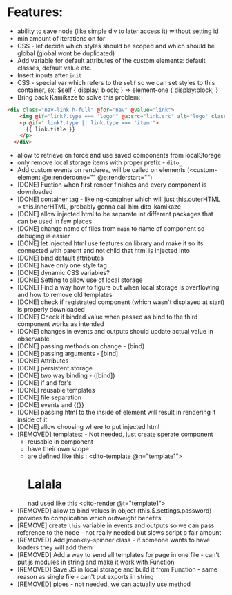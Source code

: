 # Features:
- ability to save node (like simple div to later access it) without setting id
- min amount of iterations on for
- CSS - let decide which styles should be scoped and which should be global (global wont be duplicated)
- Add variable for default attributes of the custom elements: default classes, default value etc.
- Insert inputs after `init`
- CSS - special var which refers to the `self` so we can set styles to this container, ex: $self { display: block; } => element-one { display:block; }
- Bring back Kamikaze to solve this problem:
```html
<div class="nav-link h-full" @for="nav" @value="link">
    <img @if="link?.type === 'logo'" @a:src="link.src" alt="logo" class="nav-logo">
    <p @if="!link?.type || link.type === 'item'">
      {{ link.title }}
    </p>
  </div>
```
- allow to retrieve on force and use saved components from localStorage
- only remove local storage items with proper prefix - `dito_`
- Add custom events on renderes, will be called on elements (<custom-element @e:renderdone="" @e:renderstart="")
- [DONE] Fuction when first render finishes and every component is downloaded
- [DONE] container tag - like ng-container which will just this.outerHTML = this.innerHTML, probably gonna call him dito-kamikaze
- [DONE] allow injected html to be separate int different packages that can be used in few places
- [DONE] change name of files from `main` to name of component so debuging is easier
- [DONE] let injected html use features on library and make it so its connected with parent and not child that html is injected into
- [DONE] bind default attributes
- [DONE] have only one style tag
- [DONE] dynamic CSS variables?
- [DONE] Setting to allow use of local storage
- [DONE] Find a way how to figure out when local storage is overflowing and how to remove old templates
- [DONE] check if registrated component (which wasn't displayed at start) is properly downloaded
- [DONE] Check if binded value when passed as bind to the third component works as intended
- [DONE] changes in events and outputs should update actual value in observable
- [DONE] passing methods on change - (bind)
- [DONE] passing arguments - [bind]
- [DONE] Attributes
- [DONE] persistent storage
- [DONE] two way binding - ([bind])
- [DONE] if and for's
- [DONE] reusable templates
- [DONE] file separation
- [DONE] events and {{}}
- [DONE] passing html to the inside of element will result in rendering it inside of it
- [DONE] allow choosing where to put injected html
- [REMOVED] templates: - Not needed, just create sperate component
  - reusable in component
  - have their own scope
  - are defined like this : <dito-template @n="template1"> <h1>Lalala</h1> </dito-template> nad used like this <dito-render @t="template1"></dito-render>
- [REMOVED] allow to bind values in object (this.$.settings.password) - provides to complication which outweight benefits
- [REMOVE] create `this` variable in events and outputs so we can pass reference to the node - not really needed but slows script o fair amount
- [REMOVED] Add jmonkey-spinner class - if someone wants to have loaders they will add them
- [REMOVED] Add a way to send all templates for page in one file - can't put js modules in string and make it work with Function
- [REMOVED] Save JS in local storage and build it from Function - same reason as single file - can't put exports in string
- [REMOVED] pipes - not needed, we can actually use method
